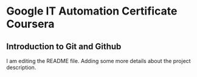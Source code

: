# Google IT Automation Certificate Coursera
## Introduction to Git and Github

I am editing the README file. Adding some more details about the project description.
